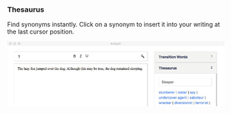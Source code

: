 ### Thesaurus

Find synonyms instantly. Click on a synonym to insert it into your writing at the last cursor position.

![](/assets/thesaurus.jpeg)